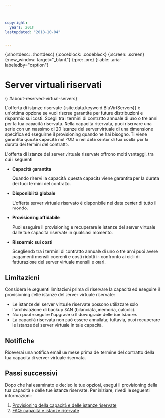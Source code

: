 ```yaml
---



copyright:
  years: 2018
lastupdated: "2018-10-04"


---
```


{:shortdesc: .shortdesc}
{:codeblock: .codeblock}
{:screen: .screen}
{:new_window: target="_blank"}
{:pre: .pre}
{:table: .aria-labeledby="caption"}

# Server virtuali riservati
{: #about-reserved-virtual-servers}

L'offerta di istanze riservate {{site.data.keyword.BluVirtServers}} è un'ottima opzione se vuoi risorse garantite per future distribuzioni e risparmio sui costi. Scegli tra i termini di contratto annuale di uno o tre anni per la tua capacità riservata. Nella capacità riservata, puoi riservare una serie con un massimo di 20 istanze del server virtuale di una dimensione specifica ed eseguirne il provisioning quando ne hai bisogno. Ti viene garantita questa capacità nel POD e nel data center di tua scelta per la durata dei termini del contratto.

L'offerta di istanze del server virtuale riservate offrono molti vantaggi, tra cui i seguenti:

* **Capacità garantita**

    Quando riservi la capacità, questa capacità viene garantita per la durata dei tuoi termini del contratto. 
    
* **Disponibilità globale**
    
    L'offerta server virtuale riservato è disponibile nei data center di tutto il mondo.

* **Provisioning affidabile**
   
   Puoi eseguire il provisioning e recuperare le istanze del server virtuale dalle tue capacità riservate in qualsiasi momento.

* **Risparmio sui costi**
    
    Scegliendo tra i termini di contratto annuale di uno o tre anni puoi avere pagamenti mensili coerenti e costi ridotti in confronto ai cicli di fatturazione del server virtuale mensili e orari.

## Limitazioni 

Considera le seguenti limitazioni prima di riservare la capacità ed eseguire il provisioning delle istanze del server virtuale riservate:
  
  * Le istanze del server virtuale riservate possono utilizzare solo l'archiviazione di backup SAN (bilanciata, memoria, calcolo).
  * Non puoi eseguire l'upgrade o il downgrade delle tue istanze.
  * La capacità riservata non può essere annullata; tuttavia, puoi recuperare le istanze del server virtuale in tale capacità.
    
## Notifiche

Riceverai una notifica email un mese prima del termine del contratto della tua capacità di server virtuale riservata.

## Passi successivi

Dopo che hai esaminato e deciso le tue opzioni, esegui il provisioning della tua capacità e delle tue istanze riservate. Per iniziare, rivedi le seguenti informazioni:

   1. [Provisioning della capacità e delle istanze riservate](../vsi/vsi_provision_reserved.html)
   2. [FAQ: capacità e istanze riservate](../vsi/vsi_faqs_reserved.html)
